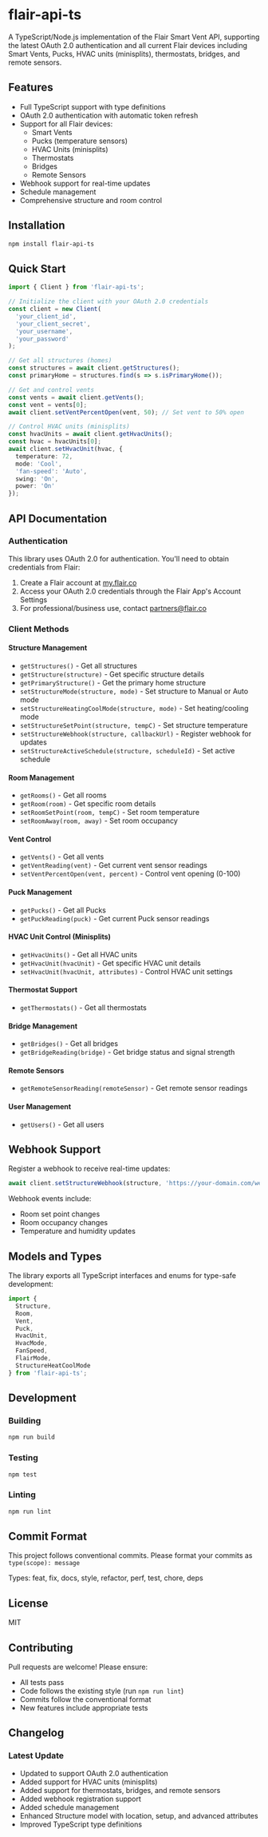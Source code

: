 # flair-api-ts

A TypeScript/Node.js implementation of the Flair Smart Vent API, supporting the latest OAuth 2.0 authentication and all current Flair devices including Smart Vents, Pucks, HVAC units (minisplits), thermostats, bridges, and remote sensors.

## Features

- Full TypeScript support with type definitions
- OAuth 2.0 authentication with automatic token refresh
- Support for all Flair devices:
  - Smart Vents
  - Pucks (temperature sensors)
  - HVAC Units (minisplits)
  - Thermostats
  - Bridges
  - Remote Sensors
- Webhook support for real-time updates
- Schedule management
- Comprehensive structure and room control

## Installation

```bash
npm install flair-api-ts
```

## Quick Start

```typescript
import { Client } from 'flair-api-ts';

// Initialize the client with your OAuth 2.0 credentials
const client = new Client(
  'your_client_id',
  'your_client_secret',
  'your_username',
  'your_password'
);

// Get all structures (homes)
const structures = await client.getStructures();
const primaryHome = structures.find(s => s.isPrimaryHome());

// Get and control vents
const vents = await client.getVents();
const vent = vents[0];
await client.setVentPercentOpen(vent, 50); // Set vent to 50% open

// Control HVAC units (minisplits)
const hvacUnits = await client.getHvacUnits();
const hvac = hvacUnits[0];
await client.setHvacUnit(hvac, {
  temperature: 72,
  mode: 'Cool',
  'fan-speed': 'Auto',
  swing: 'On',
  power: 'On'
});
```

## API Documentation

### Authentication

This library uses OAuth 2.0 for authentication. You'll need to obtain credentials from Flair:

1. Create a Flair account at [my.flair.co](https://my.flair.co)
2. Access your OAuth 2.0 credentials through the Flair App's Account Settings
3. For professional/business use, contact [partners@flair.co](mailto:partners@flair.co)

### Client Methods

#### Structure Management
- `getStructures()` - Get all structures
- `getStructure(structure)` - Get specific structure details
- `getPrimaryStructure()` - Get the primary home structure
- `setStructureMode(structure, mode)` - Set structure to Manual or Auto mode
- `setStructureHeatingCoolMode(structure, mode)` - Set heating/cooling mode
- `setStructureSetPoint(structure, tempC)` - Set structure temperature
- `setStructureWebhook(structure, callbackUrl)` - Register webhook for updates
- `setStructureActiveSchedule(structure, scheduleId)` - Set active schedule

#### Room Management
- `getRooms()` - Get all rooms
- `getRoom(room)` - Get specific room details
- `setRoomSetPoint(room, tempC)` - Set room temperature
- `setRoomAway(room, away)` - Set room occupancy

#### Vent Control
- `getVents()` - Get all vents
- `getVentReading(vent)` - Get current vent sensor readings
- `setVentPercentOpen(vent, percent)` - Control vent opening (0-100)

#### Puck Management
- `getPucks()` - Get all Pucks
- `getPuckReading(puck)` - Get current Puck sensor readings

#### HVAC Unit Control (Minisplits)
- `getHvacUnits()` - Get all HVAC units
- `getHvacUnit(hvacUnit)` - Get specific HVAC unit details
- `setHvacUnit(hvacUnit, attributes)` - Control HVAC unit settings

#### Thermostat Support
- `getThermostats()` - Get all thermostats

#### Bridge Management
- `getBridges()` - Get all bridges
- `getBridgeReading(bridge)` - Get bridge status and signal strength

#### Remote Sensors
- `getRemoteSensorReading(remoteSensor)` - Get remote sensor readings

#### User Management
- `getUsers()` - Get all users

## Webhook Support

Register a webhook to receive real-time updates:

```typescript
await client.setStructureWebhook(structure, 'https://your-domain.com/webhook');
```

Webhook events include:
- Room set point changes
- Room occupancy changes
- Temperature and humidity updates

## Models and Types

The library exports all TypeScript interfaces and enums for type-safe development:

```typescript
import {
  Structure,
  Room,
  Vent,
  Puck,
  HvacUnit,
  HvacMode,
  FanSpeed,
  FlairMode,
  StructureHeatCoolMode
} from 'flair-api-ts';
```

## Development

### Building

```bash
npm run build
```

### Testing

```bash
npm test
```

### Linting

```bash
npm run lint
```

## Commit Format

This project follows conventional commits. Please format your commits as `type(scope): message`

Types: feat, fix, docs, style, refactor, perf, test, chore, deps

## License

MIT

## Contributing

Pull requests are welcome! Please ensure:
- All tests pass
- Code follows the existing style (run `npm run lint`)
- Commits follow the conventional format
- New features include appropriate tests

## Changelog

### Latest Update
- Updated to support OAuth 2.0 authentication
- Added support for HVAC units (minisplits)
- Added support for thermostats, bridges, and remote sensors
- Added webhook registration support
- Added schedule management
- Enhanced Structure model with location, setup, and advanced attributes
- Improved TypeScript type definitions